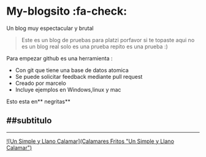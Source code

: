 # My-blogsito :fa-check:
Un blog muy espectacular y brutal
>Este es un blog de pruebas para platzi porfavor si te topaste 
aqui no es un blog real solo es una prueba repito es una prueba :)

Para empezar github es una herramienta :
* Con git que tiene una base de datos atomica
* Se puede solicitar feedback mediante pull request
* Creado por marcelo
* Incluye ejemplos en Windows,linux y mac

Esto esta en** negritas**

##subtitulo
-

------------
[![Un Simple y Llano Calamar](Calamares Fritos "Un Simple y Llano Calamar")](https://recetinas.com/wp-content/uploads/2022/07/calamares-a-la-andaluza.jpg "Un Simple y Llano Calamar")